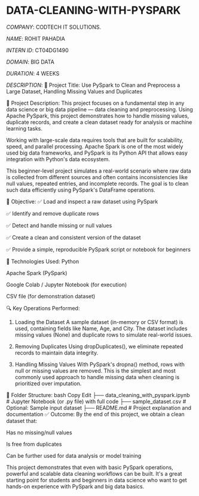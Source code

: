 # DATA-CLEANING-WITH-PYSPARK

*COMPANY*: CODTECH IT SOLUTIONS.

*NAME*: ROHIT PAHADIA

*INTERN ID*: CT04DG1490

*DOMAIN*: BIG DATA

*DURATION*: 4 WEEKS

*DESCRIPTION*:
📌 Project Title:
Use PySpark to Clean and Preprocess a Large Dataset, Handling Missing Values and Duplicates

🧾 Project Description:
This project focuses on a fundamental step in any data science or big data pipeline — data cleaning and preprocessing. Using Apache PySpark, this project demonstrates how to handle missing values, duplicate records, and create a clean dataset ready for analysis or machine learning tasks.

Working with large-scale data requires tools that are built for scalability, speed, and parallel processing. Apache Spark is one of the most widely used big data frameworks, and PySpark is its Python API that allows easy integration with Python's data ecosystem.

This beginner-level project simulates a real-world scenario where raw data is collected from different sources and often contains inconsistencies like null values, repeated entries, and incomplete records. The goal is to clean such data efficiently using PySpark's DataFrame operations.

🎯 Objective:
✅ Load and inspect a raw dataset using PySpark

✅ Identify and remove duplicate rows

✅ Detect and handle missing or null values

✅ Create a clean and consistent version of the dataset

✅ Provide a simple, reproducible PySpark script or notebook for beginners

🔧 Technologies Used:
Python

Apache Spark (PySpark)

Google Colab / Jupyter Notebook (for execution)

CSV file (for demonstration dataset)

🔍 Key Operations Performed:
1. Loading the Dataset
A sample dataset (in-memory or CSV format) is used, containing fields like Name, Age, and City. The dataset includes missing values (None) and duplicate rows to simulate real-world issues.

2. Removing Duplicates
Using dropDuplicates(), we eliminate repeated records to maintain data integrity.

3. Handling Missing Values
With PySpark's dropna() method, rows with null or missing values are removed. This is the simplest and most commonly used approach to handle missing data when cleaning is prioritized over imputation.

📁 Folder Structure:
bash
Copy
Edit
├── data_cleaning_with_pyspark.ipynb   # Jupyter Notebook (or .py file) with full code
├── sample_dataset.csv                 # Optional: Sample input dataset
├── README.md                          # Project explanation and documentation
✅ Outcome:
By the end of this project, we obtain a clean dataset that:

Has no missing/null values

Is free from duplicates

Can be further used for data analysis or model training

This project demonstrates that even with basic PySpark operations, powerful and scalable data cleaning workflows can be built. It's a great starting point for students and beginners in data science who want to get hands-on experience with PySpark and big data basics.

